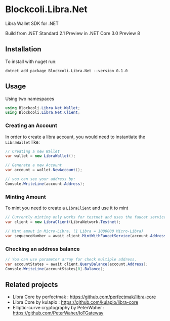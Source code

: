 # Blockcoli.Libra.Net
Libra Wallet SDK for .NET

Build from .NET Standard 2.1 Preview in .NET Core 3.0 Preview 8

## Installation
To install with nuget run:

```
dotnet add package Blockcoli.Libra.Net --version 0.1.0
```

## Usage

Using two namespaces

```c#
using Blockcoli.Libra.Net.Wallet;
using Blockcoli.Libra.Net.Client;
```

### Creating an Account

In order to create a libra account, you would need to instantiate the `LibraWallet` like:

```c#
// Creating a new Wallet
var wallet = new LibraWallet();

// Generate a new Account
var account = wallet.NewAccount();

// you can see your address by:
Console.WriteLine(account.Address);
```

### Minting Amount
To mint you need to create a `LibraClient` and use it to mint

```c#
// Currently minting only works for testnet and uses the faucet service.
var client = new LibraClient(LibraNetwork.Testnet);

// Mint amout in Micro-Libra. (1 Libra = 1000000 Micro-Libra)
var sequenceNumber = await client.MintWithFaucetService(account.Address, 1000000);
```

### Checking an address balance

```c#
// You can use parameter array for check multiple address.
var accountStates = await client.QueryBalance(account.Address);
Console.WriteLine(accountStates[0].Balance);
```

Related projects
----------------

- Libra Core by perfectmak : https://github.com/perfectmak/libra-core
- Libra Core by kulapio : https://github.com/kulapio/libra-core
- Elliptic-curve cryptography by PeterWaher : https://github.com/PeterWaher/IoTGateway